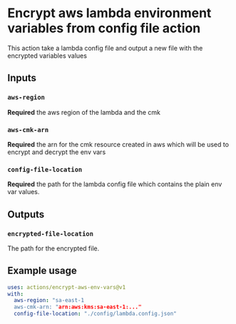 # Encrypt aws lambda environment variables from config file action

This action take a lambda config file and output a new file with the encrypted variables values

## Inputs

### `aws-region`

**Required** the aws region of the lambda and the cmk

### `aws-cmk-arn`

**Required** the arn for the cmk resource created in aws which will be used to encrypt and decrypt the env vars

### `config-file-location`

**Required** the path for the lambda config file which contains the plain env var values.

## Outputs

### `encrypted-file-location`

The path for the encrypted file.

## Example usage

```yml
uses: actions/encrypt-aws-env-vars@v1
with:
  aws-region: "sa-east-1
  aws-cmk-arn: "arn:aws:kms:sa-east-1:..."
  config-file-location: "./config/lambda.config.json"
```
